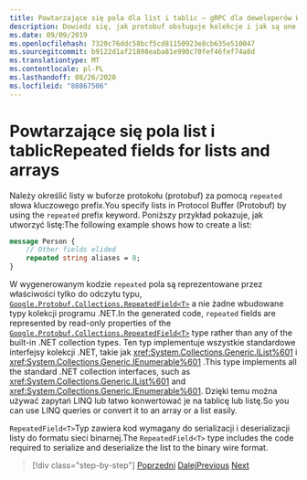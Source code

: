 ```yaml
---
title: Powtarzające się pola dla list i tablic — gRPC dla deweloperów WCF
description: Dowiedz się, jak protobuf obsługuje kolekcje i jak są one powiązane z kolekcjami programu .NET.
ms.date: 09/09/2019
ms.openlocfilehash: 7320c76ddc58bcf5cd81150923e8cb635e510047
ms.sourcegitcommit: b9122d1af21898eaba81e990c70fef46fef74a8d
ms.translationtype: MT
ms.contentlocale: pl-PL
ms.lasthandoff: 08/26/2020
ms.locfileid: "88867506"
---
```

# <a name="repeated-fields-for-lists-and-arrays"></a><span data-ttu-id="841eb-103">Powtarzające się pola list i tablic</span><span class="sxs-lookup"><span data-stu-id="841eb-103">Repeated fields for lists and arrays</span></span>

<span data-ttu-id="841eb-104">Należy określić listy w buforze protokołu (protobuf) za pomocą `repeated` słowa kluczowego prefix.</span><span class="sxs-lookup"><span data-stu-id="841eb-104">You specify lists in Protocol Buffer (Protobuf) by using the `repeated` prefix keyword.</span></span> <span data-ttu-id="841eb-105">Poniższy przykład pokazuje, jak utworzyć listę:</span><span class="sxs-lookup"><span data-stu-id="841eb-105">The following example shows how to create a list:</span></span>

```protobuf
message Person {
    // Other fields elided
    repeated string aliases = 8;
}
```

<span data-ttu-id="841eb-106">W wygenerowanym kodzie `repeated` pola są reprezentowane przez właściwości tylko do odczytu typu, [`Google.Protobuf.Collections.RepeatedField<T>`][repeated-field] a nie żadne wbudowane typy kolekcji programu .NET.</span><span class="sxs-lookup"><span data-stu-id="841eb-106">In the generated code, `repeated` fields are represented by read-only properties of the [`Google.Protobuf.Collections.RepeatedField<T>`][repeated-field] type rather than any of the built-in .NET collection types.</span></span> <span data-ttu-id="841eb-107">Ten typ implementuje wszystkie standardowe interfejsy kolekcji .NET, takie jak <xref:System.Collections.Generic.IList%601> i <xref:System.Collections.Generic.IEnumerable%601> .</span><span class="sxs-lookup"><span data-stu-id="841eb-107">This type implements all the standard .NET collection interfaces, such as <xref:System.Collections.Generic.IList%601> and <xref:System.Collections.Generic.IEnumerable%601>.</span></span> <span data-ttu-id="841eb-108">Dzięki temu można używać zapytań LINQ lub łatwo konwertować je na tablicę lub listę.</span><span class="sxs-lookup"><span data-stu-id="841eb-108">So you can use LINQ queries or convert it to an array or a list easily.</span></span>

<span data-ttu-id="841eb-109">`RepeatedField<T>`Typ zawiera kod wymagany do serializacji i deserializacji listy do formatu sieci binarnej.</span><span class="sxs-lookup"><span data-stu-id="841eb-109">The `RepeatedField<T>` type includes the code required to serialize and deserialize the list to the binary wire format.</span></span>

[repeated-field]: https://developers.google.cn/protocol-buffers/docs/reference/csharp/class/google/protobuf/collections/repeated-field-t-

>[!div class="step-by-step"]
><span data-ttu-id="841eb-110">[Poprzedni](protobuf-nested-types.md) 
> [Dalej](protobuf-reserved.md)</span><span class="sxs-lookup"><span data-stu-id="841eb-110">[Previous](protobuf-nested-types.md)
[Next](protobuf-reserved.md)</span></span>
